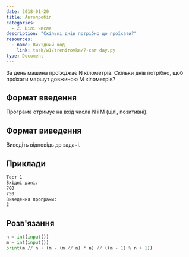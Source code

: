 ```yaml
---
date: 2018-01-20
title: Автопробіг
categories:
  - 2. Цілі числа
description: "Скількі днів потрібно що проїхати?"
resources:
  - name: Вихідний код
    link: task/w1/trenirovka/7-car day.py
type: Document
---
```


За день машина проїжджає N кілометрів. Скільки днів потрібно, щоб проїхати маршут довжиною M кілометрів?

## Формат введення

Програма отримує на вхід числа N і M (цілі, позитивні).

## Формат виведення

Виведіть відповідь до задачі.

## Приклади

```bash
Тест 1
Вхідні дані:
700
750
Виведення програми:
2
```

## Розв'язання

```python
n = int(input())
m = int(input())
print(m // n + (m - (m // n) * n) // ((m - 1) % n + 1))
```